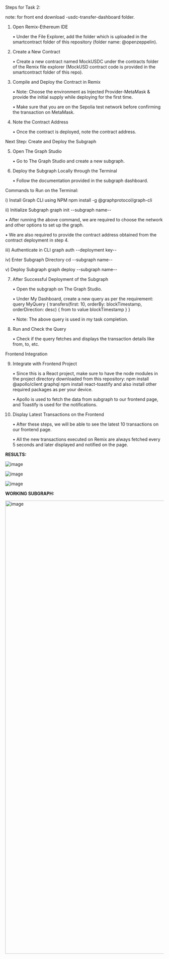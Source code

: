 Steps for Task 2: 
   
   note: for front end download -usdc-transfer-dashboard folder.

1.	Open Remix-Ethereum IDE
   
	   •	Under the File Explorer, add the folder which is uploaded in the smartcontract folder of this repository                 (folder name: @openzeppelin).
    
     
2.	Create a New Contract
   
	   •	Create a new contract named MockUSDC under the contracts folder of the Remix file explorer
  	           (MockUSD contract code is provided in the smartcontract folder of this repo).
  	
3.	Compile and Deploy the Contract in Remix

  	 •	Note: Choose the environment as Injected Provider-MetaMask & provide the initial supply while
  	         deploying for the first time.

  	 •	Make sure that you are on the Sepolia test network before confirming the transaction on MetaMask.

  	
4.	Note the Contract Address
   
	   •	Once the contract is deployed, note the contract address.


Next Step: Create and Deploy the Subgraph

5.	Open The Graph Studio
   
	•	Go to The Graph Studio and create a new subgraph.


6.	Deploy the Subgraph Locally through the Terminal
   
	•	Follow the documentation provided in the subgraph dashboard.

 Commands to Run on the Terminal:

i) Install Graph CLI using NPM
npm install -g @graphprotocol/graph-cli

ii) Initialize Subgraph
graph init --subgraph name--

  •	After running the above command, we are required to choose the network and other options to set up the graph.
  
  •	We are also required to provide the contract address obtained from the contract deployment in step 4.

iii) Authenticate in CLI
graph auth --deployment key--

iv) Enter Subgraph Directory
cd --subgraph name--

v) Deploy Subgraph
graph deploy --subgraph name--


7.	After Successful Deployment of the Subgraph
   
	•	Open the subgraph on The Graph Studio.

	•	Under My Dashboard, create a new query as per the requirement:
            query MyQuery {
              transfers(first: 10, orderBy: blockTimestamp, orderDirection: desc) {
                from
                to
                value
                blockTimestamp
              }
            }
  	
  	•	Note: The above query is used in my task completion.


8.	Run and Check the Query
   
	•	Check if the query fetches and displays the transaction details like from, to, etc.


Frontend Integration

9.	Integrate with Frontend Project
    
	•	Since this is a React project, make sure to have the node modules in the project directory downloaded
                from this repository:
                   npm install @apollo/client graphql
                   npm install react-toastify
  	           and also install other required packages as per your device.
  	
	•	Apollo is used to fetch the data from subgraph to our frontend page, and Toastify is used for
                the notifications.


10.	Display Latest Transactions on the Frontend
	
	•	After these steps, we will be able to see the latest 10 transactions on our frontend page.

	•	All the new transactions executed on Remix are always fetched every 5 seconds and later displayed
                and notified on the page.












**RESULTS:**

   ![image](https://github.com/user-attachments/assets/5e71c924-c1dd-44ed-8d15-ec50b6bddc66)




   ![image](https://github.com/user-attachments/assets/df486dac-2e4a-4639-8980-b1d8105ad34f)




![image](https://github.com/user-attachments/assets/e6bd679f-acbd-46ce-82ef-262cc1c2ffa6)




**WORKING SUBGRAPH:**

<img width="1438" alt="image" src="https://github.com/user-attachments/assets/0f87654a-6e2d-48fc-beee-2fcacde891ab">



